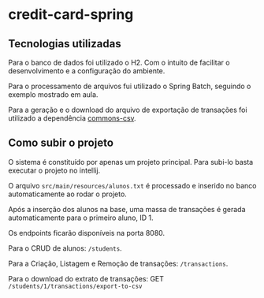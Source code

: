 # credit-card-spring

## Tecnologias utilizadas

Para o banco de dados foi utilizado o H2. Com o intuito de facilitar o desenvolvimento e a configuração do ambiente.

Para o processamento de arquivos fui utilizado o Spring Batch, seguindo o exemplo mostrado em aula.

Para a geração e o download do arquivo de exportação de transações foi utilizado a dependência [commons-csv](https://commons.apache.org/proper/commons-csv/dependency-info.html).

## Como subir o projeto

O sistema é constituído por apenas um projeto principal. Para subi-lo basta executar o projeto no intellij.

O arquivo `src/main/resources/alunos.txt` é processado e inserido no banco automaticamente ao rodar o projeto.

Após a inserção dos alunos na base, uma massa de transações é gerada automaticamente para o primeiro aluno, ID 1.

Os endpoints ficarão disponíveis na porta 8080.

Para o CRUD de alunos: `/students`.

Para a Criação, Listagem e Remoção de transações: `/transactions`.

Para o download do extrato de transações: GET `/students/1/transactions/export-to-csv`
